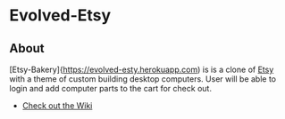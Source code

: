 # Evolved-Etsy 

## About 
   [Etsy-Bakery]{https://evolved-esty.herokuapp.com) is is a clone of [Etsy](https://www.etsy.com) with a theme of custom building desktop computers. User will be able to login and add computer parts to the cart for check out.  
   - [Check out the Wiki](https://github.com/brandonheld/evolved-etsy/wiki)
